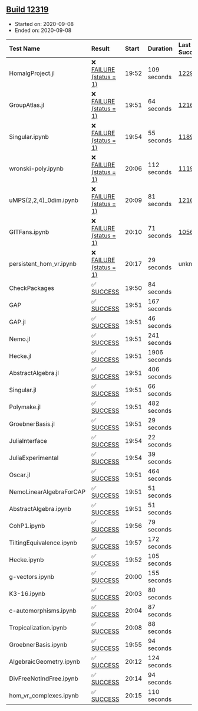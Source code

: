 ## [Build 12319](https://oscarci.mathematik.uni-kl.de/job/oscar/12319/)

* Started on: 2020-09-08
* Ended on: 2020-09-08

| Test Name    | Result | Start | Duration | Last Success | First Failure |
|:-------------|:-------|:------|:---------|:-------------|:--------------|
| HomalgProject.jl | ❌ [FAILURE (status = 1)](https://oscarci.mathematik.uni-kl.de/job/oscar/12319/artifact/logs/build-12319/HomalgProject.jl.log) | 19:52 | 109 seconds | [12292](https://oscarci.mathematik.uni-kl.de/job/oscar/12292/) | [12293](https://oscarci.mathematik.uni-kl.de/job/oscar/12293/) |
| GroupAtlas.jl | ❌ [FAILURE (status = 1)](https://oscarci.mathematik.uni-kl.de/job/oscar/12319/artifact/logs/build-12319/GroupAtlas.jl.log) | 19:51 | 64 seconds | [12167](https://oscarci.mathematik.uni-kl.de/job/oscar/12167/) | [12168](https://oscarci.mathematik.uni-kl.de/job/oscar/12168/) |
| Singular.ipynb | ❌ [FAILURE (status = 1)](https://oscarci.mathematik.uni-kl.de/job/oscar/12319/artifact/logs/build-12319/Singular.ipynb.log) | 19:54 | 55 seconds | [11893](https://oscarci.mathematik.uni-kl.de/job/oscar/11893/) | [11894](https://oscarci.mathematik.uni-kl.de/job/oscar/11894/) |
| wronski-poly.ipynb | ❌ [FAILURE (status = 1)](https://oscarci.mathematik.uni-kl.de/job/oscar/12319/artifact/logs/build-12319/wronski-poly.ipynb.log) | 20:06 | 112 seconds | [11192](https://oscarci.mathematik.uni-kl.de/job/oscar/11192/) | [11193](https://oscarci.mathematik.uni-kl.de/job/oscar/11193/) |
| uMPS(2,2,4)_0dim.ipynb | ❌ [FAILURE (status = 1)](https://oscarci.mathematik.uni-kl.de/job/oscar/12319/artifact/logs/build-12319/uMPS-2-2-4-_0dim.ipynb.log) | 20:09 | 81 seconds | [12167](https://oscarci.mathematik.uni-kl.de/job/oscar/12167/) | [12168](https://oscarci.mathematik.uni-kl.de/job/oscar/12168/) |
| GITFans.ipynb | ❌ [FAILURE (status = 1)](https://oscarci.mathematik.uni-kl.de/job/oscar/12319/artifact/logs/build-12319/GITFans.ipynb.log) | 20:10 | 71 seconds | [10566](https://oscarci.mathematik.uni-kl.de/job/oscar/10566/) | [10567](https://oscarci.mathematik.uni-kl.de/job/oscar/10567/) |
| persistent_hom_vr.ipynb | ❌ [FAILURE (status = 1)](https://oscarci.mathematik.uni-kl.de/job/oscar/12319/artifact/logs/build-12319/persistent_hom_vr.ipynb.log) | 20:17 | 29 seconds | unknown | unknown |
| CheckPackages | ✅ [SUCCESS](https://oscarci.mathematik.uni-kl.de/job/oscar/12319/artifact/logs/build-12319/CheckPackages.log) | 19:50 | 84 seconds |  |  |
| GAP | ✅ [SUCCESS](https://oscarci.mathematik.uni-kl.de/job/oscar/12319/artifact/logs/build-12319/GAP.log) | 19:51 | 167 seconds |  |  |
| GAP.jl | ✅ [SUCCESS](https://oscarci.mathematik.uni-kl.de/job/oscar/12319/artifact/logs/build-12319/GAP.jl.log) | 19:51 | 46 seconds |  |  |
| Nemo.jl | ✅ [SUCCESS](https://oscarci.mathematik.uni-kl.de/job/oscar/12319/artifact/logs/build-12319/Nemo.jl.log) | 19:51 | 241 seconds |  |  |
| Hecke.jl | ✅ [SUCCESS](https://oscarci.mathematik.uni-kl.de/job/oscar/12319/artifact/logs/build-12319/Hecke.jl.log) | 19:51 | 1906 seconds |  |  |
| AbstractAlgebra.jl | ✅ [SUCCESS](https://oscarci.mathematik.uni-kl.de/job/oscar/12319/artifact/logs/build-12319/AbstractAlgebra.jl.log) | 19:51 | 406 seconds |  |  |
| Singular.jl | ✅ [SUCCESS](https://oscarci.mathematik.uni-kl.de/job/oscar/12319/artifact/logs/build-12319/Singular.jl.log) | 19:51 | 66 seconds |  |  |
| Polymake.jl | ✅ [SUCCESS](https://oscarci.mathematik.uni-kl.de/job/oscar/12319/artifact/logs/build-12319/Polymake.jl.log) | 19:51 | 482 seconds |  |  |
| GroebnerBasis.jl | ✅ [SUCCESS](https://oscarci.mathematik.uni-kl.de/job/oscar/12319/artifact/logs/build-12319/GroebnerBasis.jl.log) | 19:51 | 29 seconds |  |  |
| JuliaInterface | ✅ [SUCCESS](https://oscarci.mathematik.uni-kl.de/job/oscar/12319/artifact/logs/build-12319/JuliaInterface.log) | 19:54 | 22 seconds |  |  |
| JuliaExperimental | ✅ [SUCCESS](https://oscarci.mathematik.uni-kl.de/job/oscar/12319/artifact/logs/build-12319/JuliaExperimental.log) | 19:54 | 39 seconds |  |  |
| Oscar.jl | ✅ [SUCCESS](https://oscarci.mathematik.uni-kl.de/job/oscar/12319/artifact/logs/build-12319/Oscar.jl.log) | 19:51 | 464 seconds |  |  |
| NemoLinearAlgebraForCAP | ✅ [SUCCESS](https://oscarci.mathematik.uni-kl.de/job/oscar/12319/artifact/logs/build-12319/NemoLinearAlgebraForCAP.log) | 19:51 | 51 seconds |  |  |
| AbstractAlgebra.ipynb | ✅ [SUCCESS](https://oscarci.mathematik.uni-kl.de/job/oscar/12319/artifact/logs/build-12319/AbstractAlgebra.ipynb.log) | 19:51 | 51 seconds |  |  |
| CohP1.ipynb | ✅ [SUCCESS](https://oscarci.mathematik.uni-kl.de/job/oscar/12319/artifact/logs/build-12319/CohP1.ipynb.log) | 19:56 | 79 seconds |  |  |
| TiltingEquivalence.ipynb | ✅ [SUCCESS](https://oscarci.mathematik.uni-kl.de/job/oscar/12319/artifact/logs/build-12319/TiltingEquivalence.ipynb.log) | 19:57 | 172 seconds |  |  |
| Hecke.ipynb | ✅ [SUCCESS](https://oscarci.mathematik.uni-kl.de/job/oscar/12319/artifact/logs/build-12319/Hecke.ipynb.log) | 19:52 | 105 seconds |  |  |
| g-vectors.ipynb | ✅ [SUCCESS](https://oscarci.mathematik.uni-kl.de/job/oscar/12319/artifact/logs/build-12319/g-vectors.ipynb.log) | 20:00 | 155 seconds |  |  |
| K3-16.ipynb | ✅ [SUCCESS](https://oscarci.mathematik.uni-kl.de/job/oscar/12319/artifact/logs/build-12319/K3-16.ipynb.log) | 20:03 | 80 seconds |  |  |
| c-automorphisms.ipynb | ✅ [SUCCESS](https://oscarci.mathematik.uni-kl.de/job/oscar/12319/artifact/logs/build-12319/c-automorphisms.ipynb.log) | 20:04 | 87 seconds |  |  |
| Tropicalization.ipynb | ✅ [SUCCESS](https://oscarci.mathematik.uni-kl.de/job/oscar/12319/artifact/logs/build-12319/Tropicalization.ipynb.log) | 20:08 | 88 seconds |  |  |
| GroebnerBasis.ipynb | ✅ [SUCCESS](https://oscarci.mathematik.uni-kl.de/job/oscar/12319/artifact/logs/build-12319/GroebnerBasis.ipynb.log) | 19:55 | 94 seconds |  |  |
| AlgebraicGeometry.ipynb | ✅ [SUCCESS](https://oscarci.mathematik.uni-kl.de/job/oscar/12319/artifact/logs/build-12319/AlgebraicGeometry.ipynb.log) | 20:12 | 124 seconds |  |  |
| DivFreeNotIndFree.ipynb | ✅ [SUCCESS](https://oscarci.mathematik.uni-kl.de/job/oscar/12319/artifact/logs/build-12319/DivFreeNotIndFree.ipynb.log) | 20:14 | 94 seconds |  |  |
| hom_vr_complexes.ipynb | ✅ [SUCCESS](https://oscarci.mathematik.uni-kl.de/job/oscar/12319/artifact/logs/build-12319/hom_vr_complexes.ipynb.log) | 20:15 | 110 seconds |  |  |
